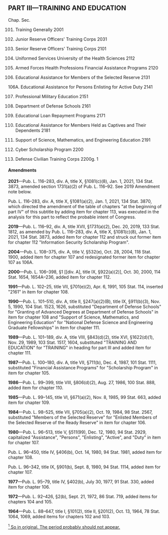 PART III—TRAINING AND EDUCATION
----------

Chap. Sec.

101. Training Generally 2001

102. Junior Reserve Officers' Training Corps 2031

103. Senior Reserve Officers' Training Corps 2101

104. Uniformed Services University of the Health Sciences 2112

105. Armed Forces Health Professions Financial Assistance Programs 2120

106. Educational Assistance for Members of the Selected Reserve 2131

106A. Educational Assistance for Persons Enlisting for Active Duty 2141

107. Professional Military Education 2151

108. Department of Defense Schools 2161

109. Educational Loan Repayment Programs 2171

110. Educational Assistance for Members Held as Captives and Their Dependents 2181

111. Support of Science, Mathematics, and Engineering Education 2191

112. Cyber Scholarship Program 2200

113. Defense Civilian Training Corps 2200g. 1

#### Amendments ####

**2021**—Pub. L. 116–283, div. A, title X, §1081(c)(8), Jan. 1, 2021, 134 Stat. 3873, amended section 1731(a)(2) of Pub. L. 116–92. See 2019 Amendment note below.

Pub. L. 116–283, div. A, title X, §1081(a)(2), Jan. 1, 2021, 134 Stat. 3870, which directed the amendment of the table of chapters "at the beginning of part IV" of this subtitle by adding item for chapter 113, was executed in the analysis for this part to reflect the probable intent of Congress.

**2019**—Pub. L. 116–92, div. A, title XVII, §1731(a)(2), Dec. 20, 2019, 133 Stat. 1812, as amended by Pub. L. 116–283, div. A, title X, §1081(c)(8), Jan. 1, 2021, 134 Stat. 3873, added item for chapter 112 and struck out former item for chapter 112 "Information Security Scholarship Program".

**2004**—Pub. L. 108–375, div. A, title V, §532(e), Oct. 28, 2004, 118 Stat. 1900, added item for chapter 107 and redesignated former item for chapter 107 as 106A.

**2000**—Pub. L. 106–398, §1 [[div. A], title IX, §922(a)(2)], Oct. 30, 2000, 114 Stat. 1654, 1654A–236, added item for chapter 112.

**1991**—Pub. L. 102–25, title VII, §701(e)(2), Apr. 6, 1991, 105 Stat. 114, inserted "2161" in item for chapter 108.

**1990**—Pub. L. 101–510, div. A, title II, §247(a)(2)(B), title IX, §911(b)(3), Nov. 5, 1990, 104 Stat. 1523, 1626, substituted "Department of Defense Schools" for "Granting of Advanced Degrees at Department of Defense Schools" in item for chapter 108 and "Support of Science, Mathematics, and Engineering Education" for "National Defense Science and Engineering Graduate Fellowships" in item for chapter 111.

**1989**—Pub. L. 101–189, div. A, title VIII, §843(d)(2), title XVI, §1622(d)(1), Nov. 29, 1989, 103 Stat. 1517, 1604, substituted "TRAINING AND EDUCATION" for "TRAINING" in heading for part III and added item for chapter 111.

**1987**—Pub. L. 100–180, div. A, title VII, §711(b), Dec. 4, 1987, 101 Stat. 1111, substituted "Financial Assistance Programs" for "Scholarship Program" in item for chapter 105.

**1986**—Pub. L. 99–399, title VIII, §806(d)(2), Aug. 27, 1986, 100 Stat. 888, added item for chapter 110.

**1985**—Pub. L. 99–145, title VI, §671(a)(2), Nov. 8, 1985, 99 Stat. 663, added item for chapter 109.

**1984**—Pub. L. 98–525, title VII, §705(a)(2), Oct. 19, 1984, 98 Stat. 2567, substituted "Members of the Selected Reserve" for "Enlisted Members of the Selected Reserve of the Ready Reserve" in item for chapter 106.

**1980**—Pub. L. 96–513, title V, §511(99), Dec. 12, 1980, 94 Stat. 2929, capitalized "Assistance", "Persons", "Enlisting", "Active", and "Duty" in item for chapter 107.

Pub. L. 96–450, title IV, §406(b), Oct. 14, 1980, 94 Stat. 1981, added item for chapter 108.

Pub. L. 96–342, title IX, §901(b), Sept. 8, 1980, 94 Stat. 1114, added item for chapter 107.

**1977**—Pub. L. 95–79, title IV, §402(b), July 30, 1977, 91 Stat. 330, added item for chapter 106.

**1972**—Pub. L. 92–426, §2(b), Sept. 21, 1972, 86 Stat. 719, added items for chapters 104 and 105.

**1964**—Pub. L. 88–647, title I, §101(2), title II, §201(2), Oct. 13, 1964, 78 Stat. 1064, 1069, added items for chapters 102 and 103.

[<sup>1</sup> So in original. The period probably should not appear.](#PARTIII_1)
